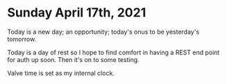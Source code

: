 # Sunday April 17th, 2021

Today is a new day; an opportunity; today's onus to  be yesterday's tomorrow.

Today is a day of rest so I hope to find comfort in having a REST end point for auth up soon.
Then it's on to some testing.

Valve time is set as my internal clock.
 
